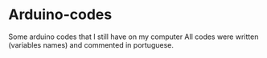 # Arduino-codes
Some arduino codes that I still have on my computer
All codes were written (variables names) and commented in portuguese.
